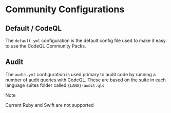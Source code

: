 # Community Configurations

## Default / CodeQL

The `default.yml` configuration is the default config file used to make it easy to use the CodeQL Community Packs.

## Audit

The `audit.yml` configuration is used primary to audit code by running a number of audit queries with CodeQL.
These are based on the suite in each language suites folder called `{LANG}-audit.qls`

> [!NOTE]
> Current Ruby and Swift are not supported
